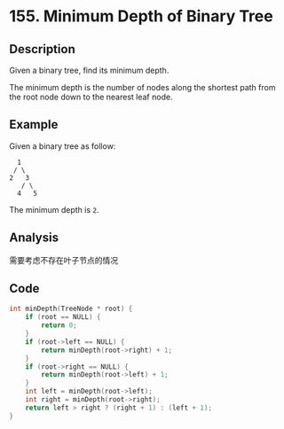 # 155. Minimum Depth of Binary Tree

## Description

Given a binary tree, find its minimum depth.

The minimum depth is the number of nodes along the shortest path from the root node down to the nearest leaf node.

## Example

Given a binary tree as follow:

```
  1
 / \ 
2   3
   / \
  4   5
```

The minimum depth is `2`.

## Analysis

需要考虑不存在叶子节点的情况

## Code

```c++
int minDepth(TreeNode * root) {
	if (root == NULL) {
		return 0;
	}
	if (root->left == NULL) {
		return minDepth(root->right) + 1;
	}
	if (root->right == NULL) {
		return minDepth(root->left) + 1;
	}
	int left = minDepth(root->left);
	int right = minDepth(root->right);
	return left > right ? (right + 1) : (left + 1);
}
```

